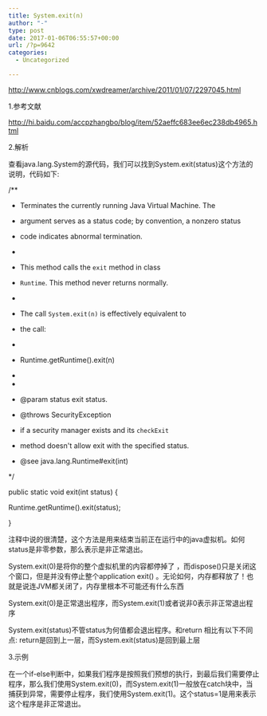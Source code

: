 ```yaml
---
title: System.exit(n)
author: "-"
type: post
date: 2017-01-06T06:55:57+00:00
url: /?p=9642
categories:
  - Uncategorized

---
```

http://www.cnblogs.com/xwdreamer/archive/2011/01/07/2297045.html

1.参考文献
  
http://hi.baidu.com/accpzhangbo/blog/item/52aeffc683ee6ec238db4965.html

2.解析
  
查看java.lang.System的源代码，我们可以找到System.exit(status)这个方法的说明，代码如下: 
  
/**
  
* Terminates the currently running Java Virtual Machine. The
  
* argument serves as a status code; by convention, a nonzero status
  
* code indicates abnormal termination.
  
* 
  
* This method calls the <code>exit</code> method in class
  
* <code>Runtime</code>. This method never returns normally.
  
* 
  
* The call <code>System.exit(n)</code> is effectively equivalent to
  
* the call:
  
* 
  
* Runtime.getRuntime().exit(n)
  
* 
  
*
  
* @param status exit status.
  
* @throws SecurityException
  
* if a security manager exists and its <code>checkExit</code>
  
* method doesn't allow exit with the specified status.
  
* @see java.lang.Runtime#exit(int)
  
*/
  
public static void exit(int status) {
  
Runtime.getRuntime().exit(status);
  
}

注释中说的很清楚，这个方法是用来结束当前正在运行中的java虚拟机。如何status是非零参数，那么表示是非正常退出。

System.exit(0)是将你的整个虚拟机里的内容都停掉了 ，而dispose()只是关闭这个窗口，但是并没有停止整个application exit() 。无论如何，内存都释放了！也就是说连JVM都关闭了，内存里根本不可能还有什么东西
  
System.exit(0)是正常退出程序，而System.exit(1)或者说非0表示非正常退出程序
  
System.exit(status)不管status为何值都会退出程序。和return 相比有以下不同点: return是回到上一层，而System.exit(status)是回到最上层
  
3.示例
  
在一个if-else判断中，如果我们程序是按照我们预想的执行，到最后我们需要停止程序，那么我们使用System.exit(0)，而System.exit(1)一般放在catch块中，当捕获到异常，需要停止程序，我们使用System.exit(1)。这个status=1是用来表示这个程序是非正常退出。